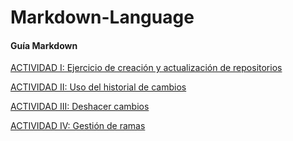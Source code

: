 # Markdown-Language

#### Guía Markdown

[ACTIVIDAD I: Ejercicio de creación y actualización de repositorios](https://github.com/AndBerMen/Markdown-Language/blob/main/Actividad%20I.md)

[ACTIVIDAD II: Uso del historial de cambios](https://github.com/AndBerMen/Markdown-Language/blob/main/Actividad%20II.md)

[ACTIVIDAD III: Deshacer cambios](https://github.com/AndBerMen/Markdown-Language/blob/main/Actividad%20III.md)

[ACTIVIDAD IV: Gestión de ramas](https://github.com/AndBerMen/Markdown-Language/blob/main/Actividad%20IV.md)

